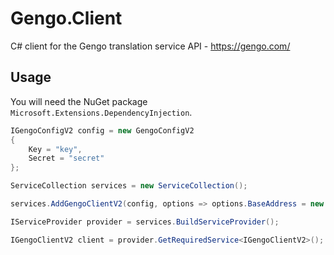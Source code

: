 # Gengo.Client
C# client for the Gengo translation service API - https://gengo.com/

## Usage
You will need the NuGet package `Microsoft.Extensions.DependencyInjection`.
```csharp
IGengoConfigV2 config = new GengoConfigV2
{
    Key = "key",
    Secret = "secret"
};

ServiceCollection services = new ServiceCollection();

services.AddGengoClientV2(config, options => options.BaseAddress = new Uri("http://api.sandbox.gengo.com/"));

IServiceProvider provider = services.BuildServiceProvider();

IGengoClientV2 client = provider.GetRequiredService<IGengoClientV2>();
```
